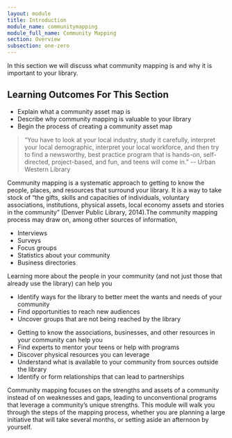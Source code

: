 ```yaml
---
layout: module
title: Introduction
module_name: communitymapping
module_full_name: Community Mapping
section: Overview
subsection: one-zero
---
```


In this section we will discuss what community mapping is and why it is important to your library. 

## Learning Outcomes For This Section
<ul class="fancy">
  <li>Explain what a community asset map is</li>
  <li>Describe why community mapping is valuable to your library</li>
   <li>Begin the process of creating a community asset map</li>
</ul>

>“You have to look at your local industry, study it carefully, interpret your local demographic, interpret your local workforce, and then try to find a newsworthy, best practice program that is hands-on, self-directed, project-based, and fun, and teens will come in.” 
-- Urban Western Library

Community mapping is a systematic approach to getting to know the people, places, and resources that surround your library. It is a way to take stock of “the gifts, skills and capacities of individuals, voluntary associations, institutions, physical assets, local economy assets and stories in the community” (Denver Public Library, 2014).The community mapping process may draw on, among other sources of information, 
<ul>
  <li>Interviews</li>
  <li>Surveys</li>
  <li>Focus groups</li> 
  <li>Statistics about your community</li>
  <li>Business directories</li>
</ul>

Learning more about the people in your community (and not just those that already use the library) can help you 
<ul>
<li>Identify ways for the library to better meet the wants and needs of your community</li>
<li>Find opportunities to reach new audiences</li>
<li>Uncover groups that are not being reached by the library</li>
</ul>

<ul>
<li>Getting to know the associations, businesses, and other resources in your community can help you</li>
<li>Find experts to mentor your teens or help with programs</li>
<li>Discover physical resources you can leverage</li>
<li>Understand what is available to your community from sources outside the library</li>
<li>Identify or form relationships that can lead to partnerships</li>
</ul>

Community mapping focuses on the strengths and assets of a community instead of on weaknesses and gaps, leading to unconventional programs that leverage a community’s unique strengths. This module will walk you through the steps of the mapping process, whether you are planning a large initiative that will take several months, or setting aside an afternoon by yourself.
